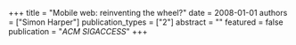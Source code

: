 +++
title = "Mobile web: reinventing the wheel?"
date = 2008-01-01
authors = ["Simon Harper"]
publication_types = ["2"]
abstract = ""
featured = false
publication = "*ACM SIGACCESS*"
+++

